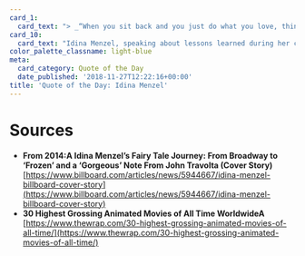 ```yaml
---
card_1:
  card_text: "> _“When you sit back and you just do what you love, things happen.a\x1D_"
card_10:
  card_text: "Idina Menzel, speaking about lessons learned during her career. Menzel provides the voice for Elsa in Walt Disney's a\x1CFrozena\x1D, released 5 years ago today. \"Frozen\" remains the highest grossing animated movie ever. Its sequel is expected next November.\n\n[view sources](https://smarthernews.com/quote-of-the-day-2/)"
color_palette_classname: light-blue
meta:
  card_category: Quote of the Day
  date_published: '2018-11-27T12:22:16+00:00'
title: 'Quote of the Day: Idina Menzel'
---
```

Sources
=======

*   **From 2014:A Idina Menzel’s Fairy Tale Journey: From Broadway to ‘Frozen’ and a ‘Gorgeous’ Note From John Travolta (Cover Story)**  
    [https://www.billboard.com/articles/news/5944667/idina-menzel-billboard-cover-story](https://www.billboard.com/articles/news/5944667/idina-menzel-billboard-cover-story)
*   **30 Highest Grossing Animated Movies of All Time WorldwideA**  
    [https://www.thewrap.com/30-highest-grossing-animated-movies-of-all-time/](https://www.thewrap.com/30-highest-grossing-animated-movies-of-all-time/)
